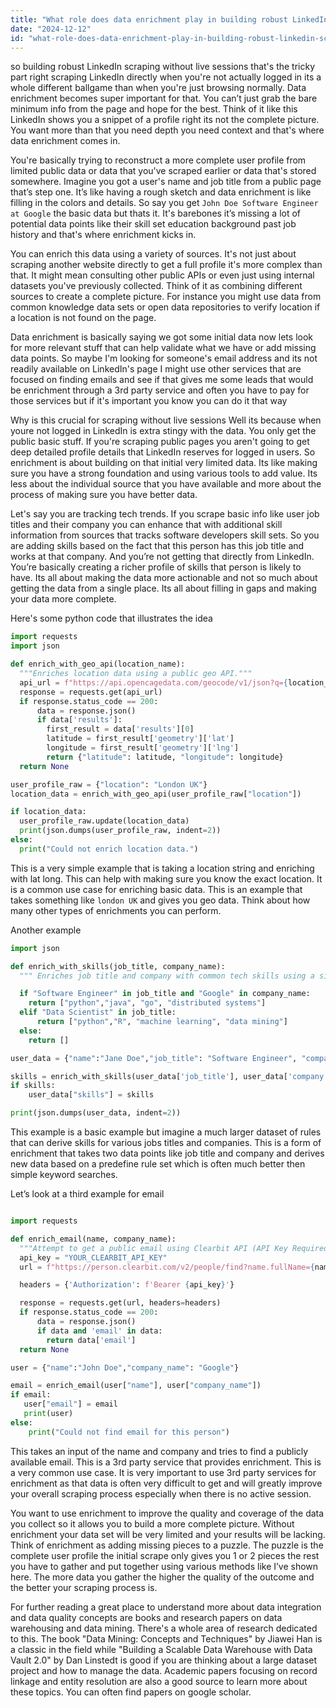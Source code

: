 ```yaml
---
title: "What role does data enrichment play in building robust LinkedIn scraping workflows without active sessions? (Teaching point: Explains the value of combining multiple data sources.)"
date: "2024-12-12"
id: "what-role-does-data-enrichment-play-in-building-robust-linkedin-scraping-workflows-without-active-sessions-teaching-point-explains-the-value-of-combining-multiple-data-sources"
---
```


 so building robust LinkedIn scraping without live sessions that's the tricky part right scraping LinkedIn directly when you're not actually logged in its a whole different ballgame than when you're just browsing normally. Data enrichment becomes super important for that. You can’t just grab the bare minimum info from the page and hope for the best. Think of it like this LinkedIn shows you a snippet of a profile right its not the complete picture. You want more than that you need depth you need context and that's where data enrichment comes in.

You're basically trying to reconstruct a more complete user profile from limited public data or data that you've scraped earlier or data that's stored somewhere. Imagine you got a user's name and job title from a public page that’s step one. It’s like having a rough sketch and data enrichment is like filling in the colors and details. So say you get `John Doe Software Engineer at Google` the basic data but thats it. It's barebones it’s missing a lot of potential data points like their skill set education background past job history and that's where enrichment kicks in.

You can enrich this data using a variety of sources. It's not just about scraping another website directly to get a full profile it's more complex than that. It might mean consulting other public APIs or even just using internal datasets you've previously collected. Think of it as combining different sources to create a complete picture. For instance you might use data from common knowledge data sets or open data repositories to verify location if a location is not found on the page.

Data enrichment is basically saying  we got some initial data now lets look for more relevant stuff that can help validate what we have or add missing data points. So maybe I'm looking for someone's email address and its not readily available on LinkedIn's page I might use other services that are focused on finding emails and see if that gives me some leads that would be enrichment through a 3rd party service and often you have to pay for those services but if it's important you know you can do it that way

Why is this crucial for scraping without live sessions Well its because when youre not logged in LinkedIn is extra stingy with the data. You only get the public basic stuff. If you're scraping public pages you aren't going to get deep detailed profile details that LinkedIn reserves for logged in users. So enrichment is about building on that initial very limited data. Its like making sure you have a strong foundation and using various tools to add value. Its less about the individual source that you have available and more about the process of making sure you have better data.

Let's say you are tracking tech trends. If you scrape basic info like user job titles and their company you can enhance that with additional skill information from sources that tracks software developers skill sets. So you are adding skills based on the fact that this person has this job title and works at that company. And you’re not getting that directly from LinkedIn. You’re basically creating a richer profile of skills that person is likely to have. Its all about making the data more actionable and not so much about getting the data from a single place. Its all about filling in gaps and making your data more complete.

Here's some python code that illustrates the idea

```python
import requests
import json

def enrich_with_geo_api(location_name):
  """Enriches location data using a public geo API."""
  api_url = f"https://api.opencagedata.com/geocode/v1/json?q={location_name}&key=YOUR_API_KEY"
  response = requests.get(api_url)
  if response.status_code == 200:
      data = response.json()
      if data['results']:
        first_result = data['results'][0]
        latitude = first_result['geometry']['lat']
        longitude = first_result['geometry']['lng']
        return {"latitude": latitude, "longitude": longitude}
  return None

user_profile_raw = {"location": "London UK"}
location_data = enrich_with_geo_api(user_profile_raw["location"])

if location_data:
  user_profile_raw.update(location_data)
  print(json.dumps(user_profile_raw, indent=2))
else:
  print("Could not enrich location data.")
```

This is a very simple example that is taking a location string and enriching with lat long. This can help with making sure you know the exact location. It is a common use case for enriching basic data. This is an example that takes something like `london UK` and gives you geo data. Think about how many other types of enrichments you can perform.

Another example

```python
import json

def enrich_with_skills(job_title, company_name):
  """ Enriches job title and company with common tech skills using a simple rule set """

  if "Software Engineer" in job_title and "Google" in company_name:
    return ["python","java", "go", "distributed systems"]
  elif "Data Scientist" in job_title:
      return ["python","R", "machine learning", "data mining"]
  else:
    return []

user_data = {"name":"Jane Doe","job_title": "Software Engineer", "company": "Google"}

skills = enrich_with_skills(user_data['job_title'], user_data['company'])
if skills:
    user_data["skills"] = skills

print(json.dumps(user_data, indent=2))

```
This example is a basic example but imagine a much larger dataset of rules that can derive skills for various jobs titles and companies. This is a form of enrichment that takes two data points like job title and company and derives new data based on a predefine rule set which is often much better then simple keyword searches.

Let’s look at a third example for email

```python

import requests

def enrich_email(name, company_name):
  """Attempt to get a public email using Clearbit API (API Key Required)."""
  api_key = "YOUR_CLEARBIT_API_KEY"
  url = f"https://person.clearbit.com/v2/people/find?name.fullName={name}&employment.company.name={company_name}"

  headers = {'Authorization': f'Bearer {api_key}'}

  response = requests.get(url, headers=headers)
  if response.status_code == 200:
      data = response.json()
      if data and 'email' in data:
        return data['email']
  return None

user = {"name":"John Doe","company_name": "Google"}

email = enrich_email(user["name"], user["company_name"])
if email:
   user["email"] = email
   print(user)
else:
    print("Could not find email for this person")

```

This takes an input of the name and company and tries to find a publicly available email. This is a 3rd party service that provides enrichment. This is a very common use case. It is very important to use 3rd party services for enrichment as that data is often very difficult to get and will greatly improve your overall scraping process especially when there is no active session.

You want to use enrichment to improve the quality and coverage of the data you collect so it allows you to build a more complete picture. Without enrichment your data set will be very limited and your results will be lacking. Think of enrichment as adding missing pieces to a puzzle. The puzzle is the complete user profile the initial scrape only gives you 1 or 2 pieces the rest you have to gather and put together using various methods like I’ve shown here. The more data you gather the higher the quality of the outcome and the better your scraping process is.

For further reading a great place to understand more about data integration and data quality concepts are books and research papers on data warehousing and data mining. There's a whole area of research dedicated to this. The book "Data Mining: Concepts and Techniques" by Jiawei Han is a classic in the field while "Building a Scalable Data Warehouse with Data Vault 2.0" by Dan Linstedt is good if you are thinking about a large dataset project and how to manage the data. Academic papers focusing on record linkage and entity resolution are also a good source to learn more about these topics. You can often find papers on google scholar.
